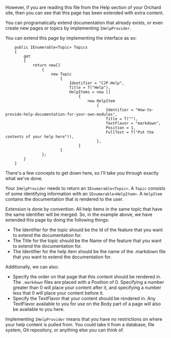 However, if you are reading this file from the Help section of your Orchard site, then you can see that this page has been extended with extra content.

You can programatically extend documentation that already exists, or even create new pages or topics by implementing `IHelpProvider`.

You can extend this page by implementing the interface as so:

        public IEnumerable<Topic> Topics
        {
            get
            {
                return new[]
                    {
                        new Topic
                            {
                                Identifier = "CJP.Help",
                                Title = T("Help"),
                                HelpItems = new []
                                    {
                                        new HelpItem
                                            {
                                                Identifier = "How-to-provide-help-documentation-for-your-own-modules",
                                                Title = T(""),
                                                TextFlavor = "markdown",
                                                Position = 1,
                                                FullText = T("Put the contents of your help here")),
                                            },
                                    }
                            }
                    };
            }
        }

There's a few concepts to get down here, so I'll take you through exactly what we've done.

Your `IHelpProvider` needs to return an `IEnumerable<Topic>`. A `Topic` consists of some identifying information with an `IEnumerable<HelpItem>`. A `HelpItem` contains the documentation that is rendered to the user.

Extension is done by convention. All help items in the same topic that have the same identifier will be merged. So, in the example above, we have extended this page by doing the following things:

+ The Identifier for the topic should be the Id of the feature that you want to extend the documentation for.
+ The Title for the topic should be the Name of the feature that you want to extend the documentation for.
+ The Identifier for the help item should be the name of the .markdown file that you want to extend the documentation for.

Additionally, we can also:

* Specify the order on that page that this content should be rendered in. The `.markdown` files are placed with a Position of 0. Specifying a number greater than 0 will place your content after it, and specifying a number less that 0 will place your content before it.
* Specify the TextFlavor that your content should be rendered in. Any TextFlavor available to you for use on the Body part of a page will also be available to you here.

Implementing `IHelpProvider` means that you have no restrictions on where your help content is pulled from. You could take it from a database, file system, Git repository, or anything else you can think of.